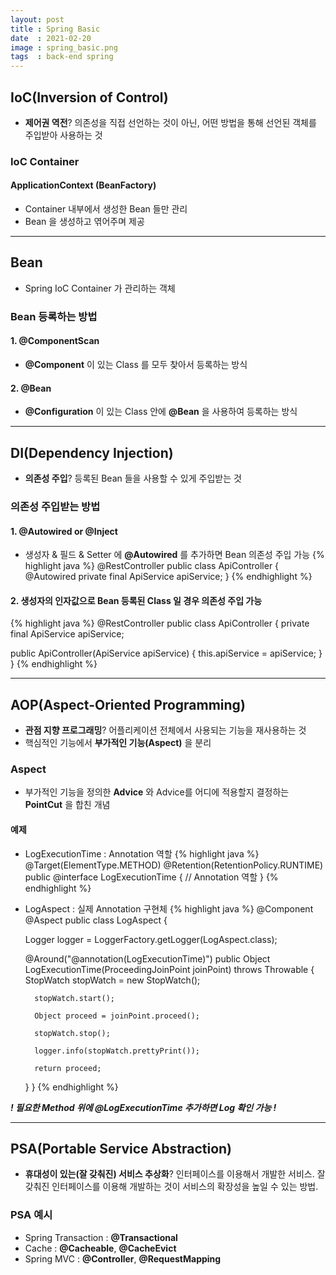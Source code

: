```yaml
---
layout: post
title : Spring Basic
date  : 2021-02-20
image : spring_basic.png
tags  : back-end spring
---
```


## IoC(Inversion of Control)
* **제어권 역전**? 의존성을 직접 선언하는 것이 아닌, 어떤 방법을 통해 선언된 객체를 주입받아 사용하는 것

### IoC Container
#### ApplicationContext (BeanFactory)
* Container 내부에서 생성한 Bean 들만 관리
* Bean 을 생성하고 엮어주며 제공

---

## Bean
* Spring IoC Container 가 관리하는 객체

### Bean 등록하는 방법
#### 1. @ComponentScan
* **@Component** 이 있는 Class 를 모두 찾아서 등록하는 방식

#### 2. @Bean
* **@Configuration** 이 있는 Class 안에 **@Bean** 을 사용하여 등록하는 방식

---

## DI(Dependency Injection)
* **의존성 주입**? 등록된 Bean 들을 사용할 수 있게 주입받는 것

### 의존성 주입받는 방법
#### 1. @Autowired or @Inject
* 생성자 & 필드 & Setter 에 **@Autowired** 를 추가하면 Bean 의존성 주입 가능
{% highlight java %}
@RestController
public class ApiController {
  @Autowired
  private final ApiService apiService;
}
{% endhighlight %}

#### 2. 생성자의 인자값으로 Bean 등록된 Class 일 경우 의존성 주입 가능
{% highlight java %}
@RestController
public class ApiController {
  private final ApiService apiService;

  public ApiController(ApiService apiService) {
    this.apiService = apiService;
  }
}
{% endhighlight %}

---

## AOP(Aspect-Oriented Programming)
* **관점 지향 프로그래밍**? 어플리케이션 전체에서 사용되는 기능을 재사용하는 것
* 핵심적인 기능에서 **부가적인 기능(Aspect)** 을 분리

### Aspect
* 부가적인 기능을 정의한 **Advice** 와 Advice를 어디에 적용할지 결정하는 **PointCut** 을 합친 개념

#### 예제
* LogExecutionTime : Annotation 역할
{% highlight java %}
@Target(ElementType.METHOD)
@Retention(RetentionPolicy.RUNTIME)
public @interface LogExecutionTime {
  // Annotation 역할
}
{% endhighlight %}

* LogAspect : 실제 Annotation 구현체
{% highlight java %}
@Component
@Aspect
public class LogAspect {

    Logger logger = LoggerFactory.getLogger(LogAspect.class);

    @Around("@annotation(LogExecutionTime)")
    public Object LogExecutionTime(ProceedingJoinPoint joinPoint) throws Throwable {
        StopWatch stopWatch = new StopWatch();

        stopWatch.start();

        Object proceed = joinPoint.proceed();

        stopWatch.stop();

        logger.info(stopWatch.prettyPrint());

        return proceed;
    }
}
{% endhighlight %}

***! 필요한 Method 위에 @LogExecutionTime 추가하면 Log 확인 가능 !***

---

## PSA(Portable Service Abstraction)
* **휴대성이 있는(잘 갖춰진) 서비스 추상화**? 인터페이스를 이용해서 개발한 서비스. 잘 갖춰진 인터페이스를 이용해 개발하는 것이 서비스의 확장성을 높일 수 있는 방법.

### PSA 예시
* Spring Transaction : **@Transactional**
* Cache : **@Cacheable**, **@CacheEvict**
* Spring MVC : **@Controller**, **@RequestMapping**
